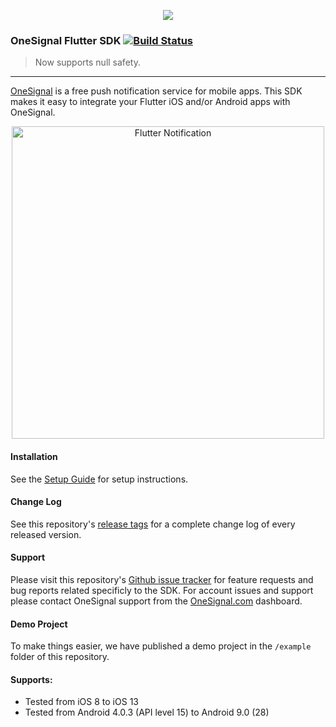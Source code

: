 <p align="center">
  <img src="https://media.onesignal.com/cms/Website%20Layout/logo-red.svg"/>
</p>

### OneSignal Flutter SDK [![Build Status](https://travis-ci.org/OneSignal/OneSignal-Flutter-SDK.svg?branch=master)](https://travis-ci.org/OneSignal/OneSignal-Flutter-SDK)

> Now supports null safety.

---

[OneSignal](https://onesignal.com/) is a free push notification service for mobile apps. This SDK makes it easy to integrate your Flutter iOS and/or Android apps with OneSignal.

<p align="center"><img src="https://app.onesignal.com/images/android_and_ios_notification_image.gif" width="500" alt="Flutter Notification"></p>

#### Installation
See the [Setup Guide](https://documentation.onesignal.com/docs/flutter-sdk-setup) for setup instructions.

#### Change Log
See this repository's [release tags](https://github.com/onesignal/onesignal-flutter-sdk/releases) for a complete change log of every released version.

#### Support
Please visit this repository's [Github issue tracker](https://github.com/onesignal/onesignal-flutter-sdk/issues) for feature requests and bug reports related specificly to the SDK.
For account issues and support please contact OneSignal support from the [OneSignal.com](https://onesignal.com) dashboard.

#### Demo Project
To make things easier, we have published a demo project in the `/example` folder of this repository.

#### Supports: 
* Tested from iOS 8 to iOS 13
* Tested from Android 4.0.3 (API level 15) to Android 9.0 (28)
